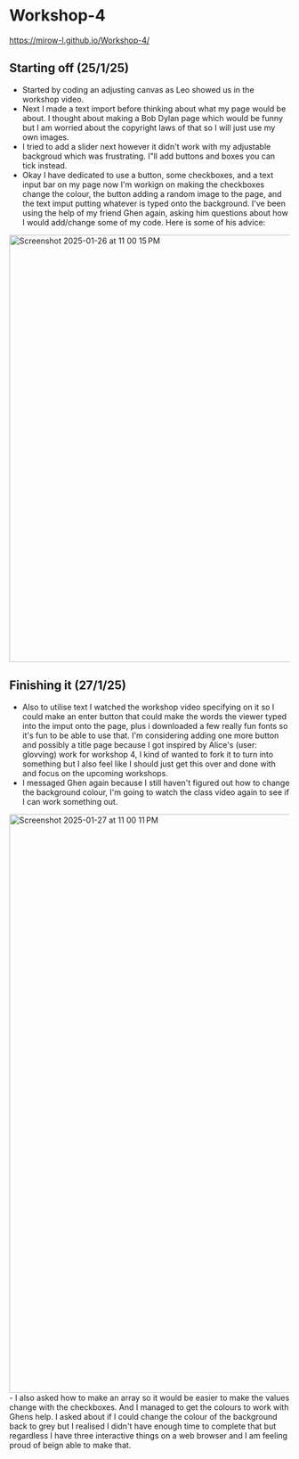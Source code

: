 # Workshop-4

https://mirow-l.github.io/Workshop-4/

## Starting off (25/1/25)
- Started by coding an adjusting canvas as Leo showed us in the workshop video.
- Next I made a text import before thinking about what my page would be about. I thought about making a Bob Dylan page which would be funny but I am worried about the copyright laws of that so I will just use my own images.
- I tried to add a slider next however it didn't work with my adjustable backgroud which was frustrating. I"ll add buttons and boxes you can tick instead.
- Okay I have dedicated to use a button, some checkboxes, and a text input bar on my page now I'm workign on making the checkboxes change the colour, the button adding a random image to the page, and the text imput putting whatever is typed onto the background. I've been using the help of my friend Ghen again, asking him questions about how I would add/change some of my code. Here is some of his advice:
<img width="767" alt="Screenshot 2025-01-26 at 11 00 15 PM" src="https://github.com/user-attachments/assets/709ec7be-4146-4384-b3ec-d51d6b662f14" />

## Finishing it (27/1/25)
- Also to utilise text I watched the workshop video specifying on it so I could make an enter button that could make the words the viewer typed into the imput onto the page, plus i downloaded a few really fun fonts so it's fun to be able to use that. I'm considering adding one more button and possibly a title page because I got inspired by Alice's (user: glovving) work for workshop 4, I kind of wanted to fork it to turn into something but I also feel like I should just get this over and done with and focus on the upcoming workshops.
-  I messaged Ghen again because I still haven't figured out how to change the background colour, I'm going to watch the class video again to see if I can work something out.
<img width="1039" alt="Screenshot 2025-01-27 at 11 00 11 PM" src="https://github.com/user-attachments/assets/03fd17af-92d7-4365-b790-8d77732d2e92" />
- I also asked how to make an array so it would be easier to make the values change with the checkboxes. And I managed to get the colours to work with Ghens help. I asked about if I could change the colour of the background back to grey but I realised I didn't have enough time to complete that but regardless I have three interactive things on a web browser and I am feeling proud of beign able to make that.


